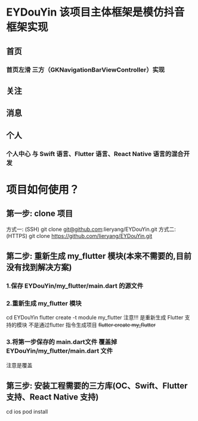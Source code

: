 # EYDouYin 该项目主体框架是模仿抖音框架实现

## 首页
### 首页左滑 三方（GKNavigationBarViewController）实现
## 关注
## 消息
## 个人
### 个人中心 与 Swift 语言、Flutter 语言、React Native 语言的混合开发

# 项目如何使用？

## 第一步: clone 项目

方式一: (SSH) git clone git@github.com:lieryang/EYDouYin.git
方式二: (HTTPS) git clone https://github.com/lieryang/EYDouYin.git

## 第二步: 重新生成 my_flutter 模块(本来不需要的,目前没有找到解决方案)

### 1.保存 EYDouYin/my_flutter/main.dart 的源文件

### 2.重新生成 my_flutter 模块
cd EYDouYin
flutter create -t module my_flutter
注意!!! 是重新生成 Flutter 支持的模块 不是通过flutter 指令生成项目  ~~flutter create my_flutter~~

### 3.将第一步保存的 main.dart文件 覆盖掉 EYDouYin/my_flutter/main.dart 文件
注意是覆盖

## 第三步: 安装工程需要的三方库(OC、Swift、Flutter 支持、React Native 支持)

cd ios
pod install
